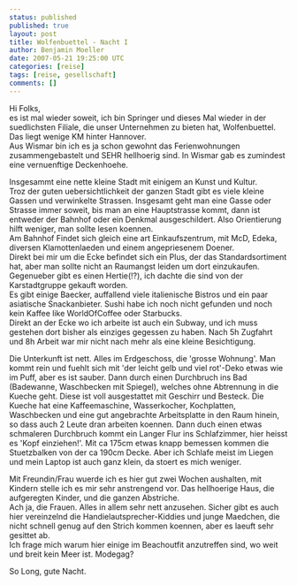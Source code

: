 ```yaml
---
status: published
published: true
layout: post
title: Wolfenbuettel - Nacht I
author: Benjamin Moeller
date: 2007-05-21 19:25:00 UTC
categories: [reise]
tags: [reise, gesellschaft]
comments: []
---
```


Hi Folks,  
es ist mal wieder soweit, ich bin Springer und dieses Mal wieder in der suedlichsten Filiale, die unser Unternehmen zu bieten hat, Wolfenbuettel. Das liegt wenige KM hinter Hannover.  
Aus Wismar bin ich es ja schon gewohnt das Ferienwohnungen zusammengebastelt und SEHR hellhoerig sind. In Wismar gab es zumindest eine vernuenftige Deckenhoehe.  

Insgesammt eine nette kleine Stadt mit einigem an Kunst und Kultur.  
Troz der guten uebersichtlichkeit der ganzen Stadt gibt es viele kleine Gassen und verwinkelte Strassen. Insgesamt geht man eine Gasse oder Strasse immer soweit, bis man an eine Hauptstrasse kommt, dann ist entweder der Bahnhof oder ein Denkmal ausgeschildert. Also Orientierung hilft weniger, man sollte lesen koennen.  
Am Bahnhof Findet sich gleich eine art Einkaufszentrum, mit McD, Edeka, diversen Klamottenlaeden und einem angepriesenem Doener.  
Direkt bei mir um die Ecke befindet sich ein Plus, der das Standardsortiment hat, aber man sollte nicht an Raumangst leiden um dort einzukaufen. Gegenueber gibt es einen Hertie(!?), ich dachte die sind von der Karstadtgruppe gekauft worden.  
Es gibt einige Baecker, auffallend viele italienische Bistros und ein paar asiatische Snackanbieter. Sushi habe ich noch nicht gefunden und noch kein Kaffee like WorldOfCoffee oder Starbucks.  
Direkt an der Ecke wo ich arbeite ist auch ein Subway, und ich muss gestehen dort bisher als einziges gegessen zu haben. Nach 5h Zugfahrt und 8h Arbeit war mir nicht nach mehr als eine kleine Besichtigung.  

Die Unterkunft ist nett. Alles im Erdgeschoss, die 'grosse Wohnung'. Man kommt rein und fuehlt sich mit 'der leicht gelb und viel rot'-Deko etwas wie im Puff, aber es ist sauber. Dann durch einen Durchbruch ins Bad (Badewanne, Waschbecken mit Spiegel), welches ohne Abtrennung in die Kueche geht. Diese ist voll ausgestattet mit Geschirr und Besteck. Die Kueche hat eine Kaffeemaschine, Wasserkocher, Kochplatten, Waschbecken und eine gut angebrachte Arbeitsplatte in den Raum hinein, so dass auch 2 Leute dran arbeiten koennen. Dann duch einen etwas schmaleren Durchbruch kommt ein Langer Flur ins Schlafzimmer, hier heisst es 'Kopf einziehen!'. Mit ca 175cm etwas knapp bemessen kommen die Stuetzbalken von der ca 190cm Decke. Aber ich Schlafe meist im Liegen und mein Laptop ist auch ganz klein, da stoert es mich weniger.  

Mit Freundin/Frau wuerde ich es hier gut zwei Wochen aushalten, mit Kindern stelle ich es mir sehr anstrengend vor. Das hellhoerige Haus, die aufgeregten Kinder, und die ganzen Abstriche.  
Ach ja, die Frauen. Alles in allem sehr nett anzusehen. Sicher gibt es auch hier vereinzelnd die Handielautsprecher-Kiddies und junge Maedchen, die nicht schnell genug auf den Strich kommen koennen, aber es laeuft sehr gesittet ab.  
Ich frage mich warum hier einige im Beachoutfit anzutreffen sind, wo weit und breit kein Meer ist. Modegag?  

So Long, gute Nacht.  
